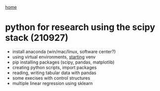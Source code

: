 [home](https://nils-holmberg.github.io/sfac-py/)

# python for research using the scipy stack (210927)

- install anaconda (win/mac/linux, software center?)
- using virtual environments, [starting](some.html) venv
- pip installing packages (scipy, pandas, matplotlib)
- creating python scripts, import packages
- reading, writing tabular data with pandas
- some execises with control structures
- multiple linear regression using sklearn






